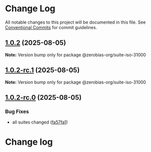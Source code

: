 # Change Log

All notable changes to this project will be documented in this file.
See [Conventional Commits](https://conventionalcommits.org) for commit guidelines.

## [1.0.2](https://github.com/zerobias-org/suite/compare/@zerobias-org/suite-iso-31000@1.0.2-rc.1...@zerobias-org/suite-iso-31000@1.0.2) (2025-08-05)

**Note:** Version bump only for package @zerobias-org/suite-iso-31000





## [1.0.2-rc.1](https://github.com/zerobias-org/suite/compare/@zerobias-org/suite-iso-31000@1.0.2-rc.0...@zerobias-org/suite-iso-31000@1.0.2-rc.1) (2025-08-05)

**Note:** Version bump only for package @zerobias-org/suite-iso-31000





## [1.0.2-rc.0](https://github.com/zerobias-org/suite/compare/@zerobias-org/suite-iso-31000@1.0.1...@zerobias-org/suite-iso-31000@1.0.2-rc.0) (2025-08-05)


### Bug Fixes

* all suites changed ([fa57fa1](https://github.com/zerobias-org/suite/commit/fa57fa1af7628003297df46b2d7740fe95bd2666))





# Change log
